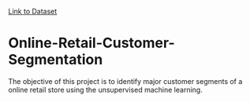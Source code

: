 
[Link to Dataset](https://www.kaggle.com/datasets/yasserh/customer-segmentation-dataset)

# Online-Retail-Customer-Segmentation
The objective of this project is to identify major customer segments of a online retail store using the unsupervised machine learning.
